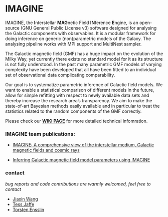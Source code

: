 # IMAGINE

IMAGINE, the **I**nterstellar **MAG**netic Field **IN**ference **E**ngine, 
is an open-source (GNU General Public License v3) software designed for analysing the Galactic components with observables.
It is a modular framework for doing inference on generic (non)parametric models of the Galaxy.
The analysing pipeline works with MPI support and MultiNest sampler.

The Galactic magnetic field (GMF) has a huge impact on the evolution of the Milky Way,
yet currently there exists no standard model for it as its structure is not fully understood.
In the past many parametric GMF models of varying complexity have been developed that 
all have been fitted to an individual set of observational data complicating comparability.

Our goal is to systematize parametric inference of Galactic field models.
We want to enable a statistical comparison of different models in the future, 
allow for simple refitting with respect to newly available data sets and thereby increase the research area’s transparency.
We aim to make the state-of-art Bayesian methods easily available and in particular to treat the statistics related to the random components of the GMF correctly.

Please check our [**WIKI PAGE**](https://bitbucket.org/hammurabicode/imagine/wiki/Home) for more detailed technical infomration.

### IMAGINE team publications:

- [IMAGINE: A comprehensive view of the interstellar medium, Galactic magnetic fields and cosmic rays](https://iopscience.iop.org/article/10.1088/1475-7516/2018/08/049/meta)

- [Inferring Galactic magnetic field model parameters using IMAGINE](https://arxiv.org/abs/1801.04341)

### contact
*bug reports and code contributions are warmly welcomed, feel free to contact*

- [Jiaxin Wang](http://www.sissa.it/app/members.php?ID=222)
- [Tess Jaffe](https://science.gsfc.nasa.gov/sed/bio/tess.jaffe)
- [Torsten Ensslin](https://wwwmpa.mpa-garching.mpg.de/~ensslin/)
